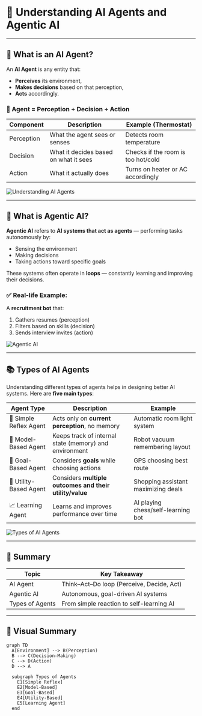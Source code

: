 # 🤖 Understanding AI Agents and Agentic AI

---

## 📌 What is an AI Agent?

An **AI Agent** is any entity that:
- **Perceives** its environment,
- **Makes decisions** based on that perception,
- **Acts** accordingly.

### 🧠 Agent = Perception + Decision + Action

| Component   | Description                            | Example (Thermostat)                   |
|-------------|----------------------------------------|----------------------------------------|
| Perception  | What the agent sees or senses          | Detects room temperature               |
| Decision    | What it decides based on what it sees  | Checks if the room is too hot/cold     |
| Action      | What it actually does                  | Turns on heater or AC accordingly      |

![Understanding AI Agents](./2744b876-99ba-4013-9552-52d2edd76dc2.png)

---

## 🦾 What is Agentic AI?

**Agentic AI** refers to **AI systems that act as agents** — performing tasks autonomously by:
- Sensing the environment
- Making decisions
- Taking actions toward specific goals

These systems often operate in **loops** — constantly learning and improving their decisions.

### ✅ Real-life Example:
A **recruitment bot** that:
1. Gathers resumes (perception)
2. Filters based on skills (decision)
3. Sends interview invites (action)

![Agentic AI](./6193d77b-bfba-4951-b926-bde6d53df19b.png)

---

## 📚 Types of AI Agents

Understanding different types of agents helps in designing better AI systems. Here are **five main types**:

| Agent Type             | Description                                                                 | Example                            |
|------------------------|-----------------------------------------------------------------------------|------------------------------------|
| 🤖 Simple Reflex Agent | Acts only on **current perception**, no memory                              | Automatic room light system        |
| 🧠 Model-Based Agent   | Keeps track of internal state (memory) and environment                      | Robot vacuum remembering layout    |
| 🎯 Goal-Based Agent    | Considers **goals** while choosing actions                                  | GPS choosing best route            |
| 💸 Utility-Based Agent | Considers **multiple outcomes and their utility/value**                     | Shopping assistant maximizing deals|
| 📈 Learning Agent      | Learns and improves performance over time                                   | AI playing chess/self-learning bot |

![Types of AI Agents](./36f28ec0-4147-4559-82b1-b57fb94673a3.png)

---

## 📎 Summary

| Topic              | Key Takeaway |
|--------------------|--------------|
| AI Agent           | Think–Act–Do loop (Perceive, Decide, Act) |
| Agentic AI         | Autonomous, goal-driven AI systems         |
| Types of Agents    | From simple reaction to self-learning AI   |

---

## 🧩 Visual Summary

```mermaid
graph TD
  A[Environment] --> B(Perception)
  B --> C(Decision-Making)
  C --> D(Action)
  D --> A

  subgraph Types of Agents
    E1[Simple Reflex]
    E2[Model-Based]
    E3[Goal-Based]
    E4[Utility-Based]
    E5[Learning Agent]
  end
